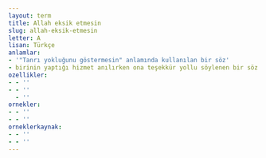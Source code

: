 ```yaml
---
layout: term
title: Allah eksik etmesin
slug: allah-eksik-etmesin
letter: A
lisan: Türkçe
anlamlar:
- '"Tanrı yokluğunu göstermesin" anlamında kullanılan bir söz'
- birinin yaptığı hizmet anılırken ona teşekkür yollu söylenen bir söz
ozellikler:
- - ''
- - ''
  - ''
ornekler:
- - ''
- - ''
orneklerkaynak:
- - ''
- - ''
---
```

